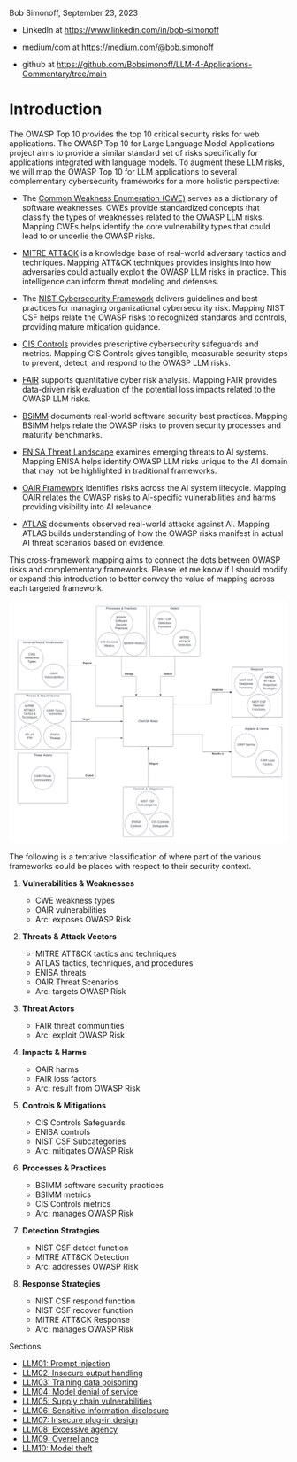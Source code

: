 Bob Simonoff, September 23, 2023

- LinkedIn at https://www.linkedin.com/in/bob-simonoff

- medium/com at https://medium.com/@bob.simonoff

- github at https://github.com/Bobsimonoff/LLM-4-Applications-Commentary/tree/main


# Introduction
The OWASP Top 10 provides the top 10 critical security risks for web applications. The OWASP Top 10 for Large Language Model Applications project aims to provide a similar standard set of risks specifically for applications integrated with language models. To augment these LLM risks, we will map the OWASP Top 10 for LLM applications to several complementary cybersecurity frameworks for a more holistic perspective:

- The [Common Weakness Enumeration (CWE)](https://cwe.mitre.org/) serves as a dictionary of software weaknesses. CWEs provide standardized concepts that classify the types of weaknesses related to the OWASP LLM risks. Mapping CWEs helps identify the core vulnerability types that could lead to or underlie the OWASP risks.

- [MITRE ATT&CK](https://attack.mitre.org/) is a knowledge base of real-world adversary tactics and techniques. Mapping ATT&CK techniques provides insights into how adversaries could actually exploit the OWASP LLM risks in practice. This intelligence can inform threat modeling and defenses.

- The [NIST Cybersecurity Framework](https://www.nist.gov/cyberframework) delivers guidelines and best practices for managing organizational cybersecurity risk. Mapping NIST CSF helps relate the OWASP risks to recognized standards and controls, providing mature mitigation guidance.

- [CIS Controls](https://www.cisecurity.org/controls/) provides prescriptive cybersecurity safeguards and metrics. Mapping CIS Controls gives tangible, measurable security steps to prevent, detect, and respond to the OWASP LLM risks.

- [FAIR](https://www.riskmanagementinsight.com/) supports quantitative cyber risk analysis. Mapping FAIR provides data-driven risk evaluation of the potential loss impacts related to the OWASP LLM risks.

- [BSIMM](https://www.bsimm.com/) documents real-world software security best practices. Mapping BSIMM helps relate the OWASP risks to proven security processes and maturity benchmarks.

- [ENISA Threat Landscape](https://www.enisa.europa.eu/) examines emerging threats to AI systems. Mapping ENISA helps identify OWASP LLM risks unique to the AI domain that may not be highlighted in traditional frameworks.

- [OAIR Framework](https://www.operationalizingai.org/) identifies risks across the AI system lifecycle. Mapping OAIR relates the OWASP risks to AI-specific vulnerabilities and harms providing visibility into AI relevance.

- [ATLAS](https://atlas.mitre.org/) documents observed real-world attacks against AI. Mapping ATLAS builds understanding of how the OWASP risks manifest in actual AI threat scenarios based on evidence.

This cross-framework mapping aims to connect the dots between OWASP risks and complementary frameworks. Please let me know if I should modify or expand this introduction to better convey the value of mapping across each targeted framework.

![alt text](./LLM-Top-10-Framework-Mappings/images/Security-Frameworks-Template.png)



The following is a tentative classification of where part of the various frameworks could be places with respect to their security context.  

1. **Vulnerabilities & Weaknesses**
   - CWE weakness types
   - OAIR vulnerabilities
   - Arc: exposes OWASP Risk

2. **Threats & Attack Vectors**
   - MITRE ATT&CK tactics and techniques
   - ATLAS tactics, techniques, and procedures
   - ENISA threats
   - OAIR Threat Scenarios
   - Arc: targets OWASP Risk

3. **Threat Actors**
   - FAIR threat communities
   - Arc: exploit OWASP Risk

4. **Impacts & Harms**
   - OAIR harms
   - FAIR loss factors
   - Arc: result from OWASP Risk

5. **Controls & Mitigations**
   - CIS Controls Safeguards
   - ENISA controls
   - NIST CSF Subcategories
   - Arc: mitigates OWASP Risk

6. **Processes & Practices**
   - BSIMM software security practices
   - BSIMM metrics
   - CIS Controls metrics
   - Arc: manages OWASP Risk

7. **Detection Strategies**
   - NIST CSF detect function
   - MITRE ATT&CK Detection
   - Arc: addresses OWASP Risk

8. **Response Strategies**
   - NIST CSF respond function
   - NIST CSF recover function
   - MITRE ATT&CK Response
   - Arc: manages OWASP Risk


Sections:

- [LLM01: Prompt injection](./LLM-Top-10-Framework-Mappings/OWASP-Mappings-to-other-frameworks-LLM01-PromptInj.md)
- [LLM02: Insecure output handling](./LLM-Top-10-Framework-Mappings/OWASP-Mappings-to-other-frameworks-LLM02-InsecureOutput.md) 
- [LLM03: Training data poisoning](./LLM-Top-10-Framework-Mappings/OWASP-Mappings-to-other-frameworks-LLM03-TrainingDataPoisoning.md)
- [LLM04: Model denial of service](./LLM-Top-10-Framework-Mappings/OWASP-Mappings-to-other-frameworks-LLM04-ModelDoS.md)
- [LLM05: Supply chain vulnerabilities](./LLM-Top-10-Framework-Mappings/OWASP-Mappings-to-other-frameworks-LLM05-SupplyChain.md)
- [LLM06: Sensitive information disclosure](./LLM-Top-10-Framework-Mappings/OWASP-Mappings-to-other-frameworks-LLM06-SensitiveInfoDisclosure.md)
- [LLM07: Insecure plug-in design](./LLM-Top-10-Framework-Mappings/OWASP-Mappings-to-other-frameworks-LLM07-InsecurePlugin.md)
- [LLM08: Excessive agency](./LLM-Top-10-Framework-Mappings/OWASP-Mappings-to-other-frameworks-LLM08-ExcessiveAgency.md)
- [LLM09: Overreliance](./LLM-Top-10-Framework-Mappings/OWASP-Mappings-to-other-frameworks-LLM09-Overreliance.md)
- [LLM10: Model theft](./LLM-Top-10-Framework-Mappings/OWASP-Mappings-to-other-frameworks-LLM10-ModelTheft.md)
